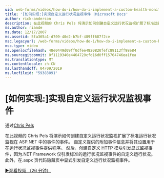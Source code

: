 ```yaml
---
uid: web-forms/videos/how-do-i/how-do-i-implement-a-custom-health-monitoring-event
title: '[如何实现:]实现自定义运行状况监视事件 |Microsoft Docs'
author: rick-anderson
description: 在此视频的 Chris Pels 将演示如何创建自定义运行状况监视扩展了标准运行状况监视在 ASP.NET 中的事件的事件。 自定义 pro...
ms.author: riande
ms.date: 12/17/2007
ms.assetid: 5fa365a1-d709-40e2-b7bf-489ff687f2ce
msc.legacyurl: /web-forms/videos/how-do-i/how-do-i-implement-a-custom-health-monitoring-event
msc.type: video
ms.openlocfilehash: 48e0449d09ff0dfee4820820fefc89113ff98e84
ms.sourcegitcommit: 0f1119340e4464720cfd16d0ff15764746ea1fea
ms.translationtype: MT
ms.contentlocale: zh-CN
ms.lasthandoff: 04/09/2019
ms.locfileid: "59383091"
---
```

# <a name="how-do-i-implement-a-custom-health-monitoring-event"></a>[如何实现:]实现自定义运行状况监视事件

通过[Chris Pels](https://twitter.com/chrispels)

在此视频的 Chris Pels 将演示如何创建自定义运行状况监视扩展了标准运行状况监视在 ASP.NET 中的事件的事件。 自定义提供的附加事件信息并将其设置用于在运行状况监视事件提供程序。 然后，创建自定义 HTTP 模块引发显式监视事件，因为.NET Framework 仅引发标准的运行状况监视事件的自定义运行状况。 此外，在.aspx 页代码隐藏页中显式引发自定义运行状况监视事件。

[&#9654;观看视频 （26 分钟）](https://channel9.msdn.com/Blogs/ASP-NET-Site-Videos/how-do-i-implement-a-custom-health-monitoring-event)
